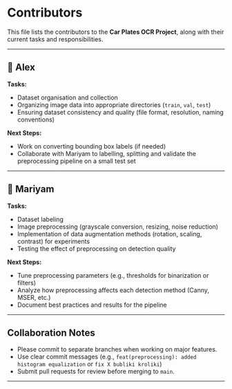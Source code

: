 # Contributors

This file lists the contributors to the **Car Plates OCR Project**, along with their current tasks and responsibilities.

---

## 👤 Alex

**Tasks:**
- Dataset organisation and collection
- Organizing image data into appropriate directories (`train`, `val`, `test`)
- Ensuring dataset consistency and quality (file format, resolution, naming conventions)

**Next Steps:**
- Work on converting bounding box labels (if needed)
- Collaborate with Mariyam to labelling, splitting and validate the preprocessing pipeline on a small test set

---

## 👤 Mariyam

**Tasks:**
- Dataset labeling
- Image preprocessing (grayscale conversion, resizing, noise reduction)
- Implementation of data augmentation methods (rotation, scaling, contrast) for experiments
- Testing the effect of preprocessing on detection quality

**Next Steps:**
- Tune preprocessing parameters (e.g., thresholds for binarization or filters)
- Analyze how preprocessing affects each detection method (Canny, MSER, etc.)
- Document best practices and results for the pipeline

---

## Collaboration Notes

- Please commit to separate branches when working on major features.
- Use clear commit messages (e.g., `feat(preprocessing): added histogram equalization` or `fix X bubliki kroliki`)
- Submit pull requests for review before merging to `main`.

---
